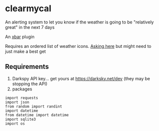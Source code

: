 # clearmycal
An alerting system to let you know if the weather is going to be "relatively great" in the next 7 days

An [xbar](https://github.com/matryer/xbar-plugins) plugin

Requires an ordered list of weather icons. [Asking here](https://github.com/nrkno/yr-weather-symbols/issues/21#issuecomment-740599546) but might need to just make a best get


## Requirements

1. Darkspy API key... get yours at https://darksky.net/dev (they may be stopping the API)
2. packages
```
import requests
import json
from random import randint
import datetime
from datetime import datetime
import sqlite3
import os
```
